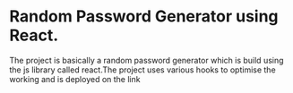 # Random Password Generator using React.

The project is basically a random password generator which is build using the js library called react.The project uses various hooks to optimise the working and is deployed on the link <a></a>

